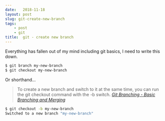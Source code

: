 ```yaml
---
date:   2018-11-18
layout: post
slug: git-create-new-branch
tags:
    - post
    - git
title:  git - create new branch
---
```


Everything has fallen out of my mind including git basics, I need to write this down.

```bash
$ git branch my-new-branch
$ git checkout my-new-branch
```

Or shorthand...

> To create a new branch and switch to it at the same time, you can run the git checkout command with the -b switch.
<cite><a href="https://git-scm.com/book/en/v2/Git-Branching-Basic-Branching-and-Merging">Git Branching - Basic Branching and Merging</a></cite>

```bash
$ git checkout -b my-new-branch
Switched to a new branch "my-new-branch"
```
